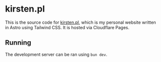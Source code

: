 # kirsten.pl

This is the source code for [kirsten.pl](https://kirsten.pl), which is my personal website written in Astro using Tailwind CSS. It is hosted via Cloudflare Pages.

## Running

The development server can be ran using `bun dev`.
